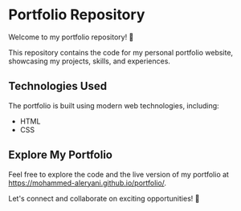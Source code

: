 # Portfolio Repository

Welcome to my portfolio repository! 🚀

This repository contains the code for my personal portfolio website, showcasing my projects, skills, and experiences. 

## Technologies Used

The portfolio is built using modern web technologies, including:
- HTML
- CSS
## Explore My Portfolio

Feel free to explore the code and the live version of my portfolio at https://mohammed-aleryani.github.io/portfolio/. 

Let's connect and collaborate on exciting opportunities! 🤝
